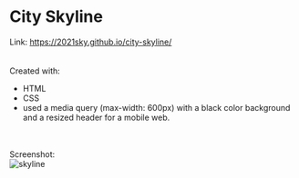 # City Skyline
Link: 
<a href="https://2021sky.github.io/city-skyline/" target="_blank"> https://2021sky.github.io/city-skyline/ </a>
<br>
<br>
<br>
Created with:
<br>
   <ul>
     <li>HTML</li>
     <li>CSS</li>
     <li>used a media query (max-width: 600px) with a black color background and a resized header for a mobile web.</li>
  </ul>
 <br>
 <br>
Screenshot:
<br>
<img src="https://user-images.githubusercontent.com/124482174/235084981-64db958d-db1c-4717-8628-baf903b9afdd.jpg" alt="skyline">
<br>
<br>

